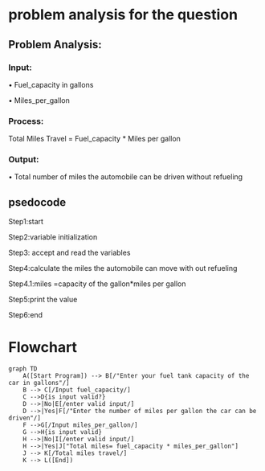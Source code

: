 # problem analysis for the question
## Problem Analysis:
### Input: 
• Fuel_capacity in gallons

• Miles_per_gallon 


### Process:
Total Miles Travel = Fuel_capacity * Miles per gallon

### Output:

• Total number of miles the automobile can be driven without refueling


## psedocode

Step1:start

Step2:variable initialization

Step3: accept and read the variables

Step4:calculate the miles the automobile can move with out refueling

Step4.1:miles =capacity of the gallon*miles per gallon

Step5:print the value

Step6:end

 # Flowchart
``` mermaid
graph TD
    A([Start Program]) --> B[/"Enter your fuel tank capacity of the car in gallons"/]
    B --> C[/Input fuel_capacity/]
    C -->D{is input valid?}
    D -->|No|E[/enter valid input/]
    D -->|Yes|F[/"Enter the number of miles per gallon the car can be driven"/]
    F -->G[/Input miles_per_gallon/]
    G -->H{is input valid}
    H -->|No|I[/enter valid input/]
    H -->|Yes|J["Total miles= fuel_capacity * miles_per_gallon"]
    J --> K[/Total miles travel/]
    K --> L([End])
